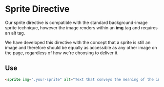 # Sprite Directive

Our sprite directive is compatible with the standard background-image sprite
technique, however the image renders within an **img** tag and requires an
alt tag.

We have developed this directive with the concept that a sprite is still an image
and therefore should be equally as accessible as any other image on the page,
regardless of how we're choosing to deliver it.

## Use

```html
<sprite img=".your-sprite" alt="Text that conveys the meaning of the image"></sprite>
```
